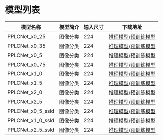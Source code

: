 # 模型列表
|模型名称 | 模型简介 | 输入尺寸 | 下载地址 |
|---|---|---|---|
| PPLCNet_x0_25  | 图像分类 | 224 | [推理模型](https://paddle-imagenet-models-name.bj.bcebos.com/dygraph/inference/PPLCNet_x0_25_infer.tar)/[预训练模型](https://paddle-imagenet-models-name.bj.bcebos.com/dygraph/legendary_models/PPLCNet_x0_25_pretrained.pdparams) |
| PPLCNet_x0_35  | 图像分类 | 224 | [推理模型](https://paddle-imagenet-models-name.bj.bcebos.com/dygraph/inference/PPLCNet_x0_35_infer.tar)/[预训练模型](https://paddle-imagenet-models-name.bj.bcebos.com/dygraph/legendary_models/PPLCNet_x0_35_pretrained.pdparams) |
| PPLCNet_x0_5   | 图像分类 | 224 | [推理模型](https://paddle-imagenet-models-name.bj.bcebos.com/dygraph/inference/PPLCNet_x0_5_infer.tar)/[预训练模型](https://paddle-imagenet-models-name.bj.bcebos.com/dygraph/legendary_models/PPLCNet_x0_5_pretrained.pdparams) |
| PPLCNet_x0_75  | 图像分类 | 224 | [推理模型](https://paddle-imagenet-models-name.bj.bcebos.com/dygraph/inference/PPLCNet_x0_75_infer.tar)/[预训练模型](https://paddle-imagenet-models-name.bj.bcebos.com/dygraph/legendary_models/PPLCNet_x0_75_pretrained.pdparams) |
| PPLCNet_x1_0   | 图像分类 | 224 | [推理模型](https://paddle-imagenet-models-name.bj.bcebos.com/dygraph/inference/PPLCNet_x1_0_infer.tar)/[预训练模型](https://paddle-imagenet-models-name.bj.bcebos.com/dygraph/legendary_models/PPLCNet_x1_0_pretrained.pdparams) |
| PPLCNet_x1_5   | 图像分类 | 224 | [推理模型](https://paddle-imagenet-models-name.bj.bcebos.com/dygraph/inference/PPLCNet_x1_5_infer.tar)/[预训练模型](https://paddle-imagenet-models-name.bj.bcebos.com/dygraph/legendary_models/PPLCNet_x1_5_pretrained.pdparams) |
| PPLCNet_x2_0   | 图像分类 | 224 | [推理模型](https://paddle-imagenet-models-name.bj.bcebos.com/dygraph/inference/PPLCNet_x2_0_infer.tar)/[预训练模型](https://paddle-imagenet-models-name.bj.bcebos.com/dygraph/legendary_models/PPLCNet_x2_0_pretrained.pdparams) |
| PPLCNet_x2_5   | 图像分类 | 224 | [推理模型](https://paddle-imagenet-models-name.bj.bcebos.com/dygraph/inference/PPLCNet_x2_5_infer.tar)/[预训练模型](https://paddle-imagenet-models-name.bj.bcebos.com/dygraph/legendary_models/PPLCNet_x2_5_pretrained.pdparams) |
| PPLCNet_x0_5_ssld | 图像分类 | 224 | [推理模型](https://paddle-imagenet-models-name.bj.bcebos.com/dygraph/inference/PPLCNet_x0_5_ssld_infer.tar)/[预训练模型](https://paddle-imagenet-models-name.bj.bcebos.com/dygraph/legendary_models/PPLCNet_x0_5_ssld_pretrained.pdparams) |
| PPLCNet_x1_0_ssld | 图像分类 | 224 | [推理模型](https://paddle-imagenet-models-name.bj.bcebos.com/dygraph/inference/PPLCNet_x1_0_ssld_infer.tar)/[预训练模型](https://paddle-imagenet-models-name.bj.bcebos.com/dygraph/legendary_models/PPLCNet_x1_0_ssld_pretrained.pdparams) |
| PPLCNet_x2_5_ssld | 图像分类 | 224 | [推理模型](https://paddle-imagenet-models-name.bj.bcebos.com/dygraph/inference/PPLCNet_x2_5_ssld_infer.tar)/[预训练模型](https://paddle-imagenet-models-name.bj.bcebos.com/dygraph/legendary_models/PPLCNet_x2_5_ssld_pretrained.pdparams) |
